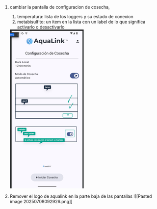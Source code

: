 1. cambiar la pantalla de configuracion de cosecha, 
	1. temperatura: lista de los loggers y su estado de conexion
	2. metabisulfito: un item en la lista con un label de lo que significa activarlo o desactivarlo
	<img src="Pasted image 20250708090418.png" style="width:15rem"/>
	
2. Remover el logo de aqualink en la parte baja de las pantallas
![[Pasted image 20250708092926.png]]
